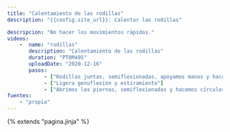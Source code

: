 ```yaml
---
title: "Calentamiento de las rodillas"
description: "{{config.site_url}}: Calentar las rodillas"

descripcion: "No hacer los movimientos rápidos."
videos: 
    -  name: "rodillas"
       description: "Calentamiento de las rodillas"
       duration: "PT0M49S"
       uploadDate: "2020-12-16"
       pasos:
            - ["Rodillas juntas, semiflexionadas, apoyamos manos y hacemos círculos hacia afuera y hacia dentro."]
            - ["Ligera genuflexión y estiramiento"]
            - ["Abrimos las piernas, semiflexionadas y hacemos círculos individuales en los dos sentidos"]
fuentes:
    - "propia"
---
```

{% extends "pagina.jinja" %}